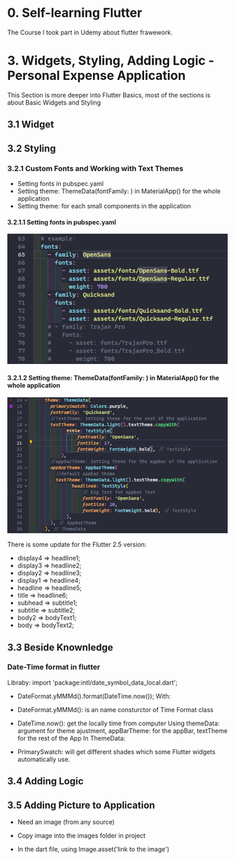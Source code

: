 # 0. Self-learning Flutter

The Course I took part in Udemy about flutter frawework.

# 3. Widgets, Styling, Adding Logic - Personal Expense Application

This Section is more deeper into Flutter Basics, most of the sections is about Basic Widgets and Styling

## 3.1 Widget

## 3.2 Styling

### 3.2.1 Custom Fonts and Working with Text Themes

- Setting fonts in pubspec.yaml
- Setting theme: ThemeData(fontFamily: ) in MaterialApp() for the whole application
- Setting theme: for each small components in the application

#### 3.2.1.1 Setting fonts in pubspec.yaml

![Setting fonts in pubspec.yaml](images/settingsFonts.png)

#### 3.2.1.2 Setting theme: ThemeData(fontFamily: ) in MaterialApp() for the whole application

![ThemeData](images/ThemeData.png)

There is some update for the Flutter 2.5 version:

- display4 => headline1;
- display3 => headline2;
- display2 => headline3;
- display1 => headline4;
- headline => headline5;
- title    => headline6;
- subhead  => subtitle1;
- subtitle => subtitle2;
- body2    => bodyText1;
- body     => bodyText2;

## 3.3 Beside Knownledge

### Date-Time format in flutter

Libraby: import 'package:intl/date_symbol_data_local.dart';

- DateFormat.yMMMd().format(DateTime.now()); With:

- DateFormat.yMMMd(): is an name consturctor of Time Format class
- DateTime.now(): get the locally time from computer
Using themeData: argument for theme ajustment, appBarTheme: for the appBar, textTheme for the rest of the App
In ThemeData:
- PrimarySwatch: will get different shades which some Flutter widgets automatically use.

## 3.4 Adding Logic

## 3.5 Adding Picture to Application

- Need an image (from any source)

- Copy image into the images folder in project

- In the dart file, using Image.asset('link to the image')

